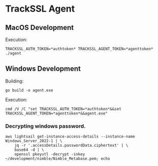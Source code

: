 # TrackSSL Agent

## MacOS Development

Execution:

```
TRACKSSL_AUTH_TOKEN=*authtoken* TRACKSSL_AGENT_TOKEN=*agenttoken* ./agent
```

## Windows Development

Building:

```
go build -o agent.exe
```

Execution:

```
cmd /V /C "set TRACKSSL_AUTH_TOKEN=*authtoken*&&set TRACKSSL_AGENT_TOKEN=*agenttoken*&&agent.exe"
```

### Decrypting windows password.

```
aws lightsail get-instance-access-details --instance-name Windows_Server_2022-1 | \
    jq -r '.accessDetails.passwordData.ciphertext' | \
    base64 -d | \
    openssl pkeyutl -decrypt -inkey ~/development/nimble/Nimble_Metabase.pem; echo
```


